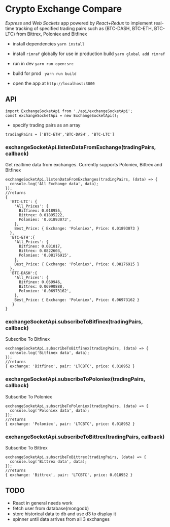 # Crypto Exchange Compare

*Express* and *Web Sockets* app powered by *React+Redux* to implement real-time tracking of specified trading pairs such as (BTC-DASH, BTC-ETH, BTC-LTC) from Bittrex, Poloniex and Bitfinex

* install dependencies
```yarn install```
* install ``rimraf`` globally for use in production build
```yarn global add rimraf```
* run in dev
```yarn run open:src```
* build for prod
``` yarn run build```

* open the app at ```http://localhost:3000```

## API
```
import ExchangeSocketApi from './api/exchangeSocketApi';
const exchangeSocketApi = new ExchangeSocketApi();
```
* specify trading pairs as an array
```
tradingPairs = ['BTC-ETH','BTC-DASH', 'BTC-LTC']
```
### exchangeSocketApi.listenDataFromExchange(tradingPairs, callback)


Get realtime data from exchanges. Currently supports Poloniex, Bittrex and Bitfinex
```
exchangeSocketApi.listenDataFromExchanges(tradingPairs, (data) => {
  console.log('All Exchange data', data);
});
//returns
{
  'BTC-LTC': {
    'All_Prices': {
      Bitfinex: 0.018955,
      Bittrex: 0.01895222,
      Poloniex: '0.01893073',
    },  
    Best_Price: { Exchange: 'Poloniex', Price: 0.01893073 }
  },
  'BTC-ETH':{
    'All_Prices': {
      Bitfinex: 0.081817,
      Bittrex: 0.0822603,
      Poloniex: '0.08176915',
    },
    Best_Price: { Exchange: 'Poloniex', Price: 0.08176915 }
  },
  'BTC-DASH':{
    'All_Prices': {
      Bitfinex: 0.069946,
      Bittrex: 0.06990888,
      Poloniex: '0.06973162',
    },
    Best_Price: { Exchange: 'Poloniex', Price: 0.06973162 }
   }
}
```
### exchangeSocketApi.subscribeToBitfinex(tradingPairs, callback)

Subscribe To Bitfinex
```
exchangeSocketApi.subscribeToBitfinex(tradingPairs, (data) => {
  console.log('Bitfinex data', data);
});
//returns
{ exchange: 'Bitfinex', pair: 'LTCBTC', price: 0.018952 }
```
### exchangeSocketApi.subscribeToPoloniex(tradingPairs, callback)

Subscribe To Poloniex
```
exchangeSocketApi.subscribeToPoloniex(tradingPairs, (data) => {
  console.log('Poloniex data', data);
});
//returns
{ exchange: 'Poloniex', pair: 'LTCBTC', price: 0.018952 }
```
### exchangeSocketApi.subscribeToBittrex(tradingPairs, callback)

Subscribe To Bittrex
```
exchangeSocketApi.subscribeToBittrex(tradingPairs, (data) => {
  console.log('Bittrex data', data);
});
//returns
{ exchange: 'Bittrex', pair: 'LTCBTC', price: 0.018952 }
```
## TODO
* React in general needs work
* fetch user from database(mongodb)
* store historical data to db and use d3 to display it
* spinner until data arrives from all 3 exchanges
